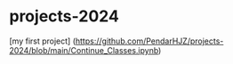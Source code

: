 # projects-2024
[my first project] (https://github.com/PendarHJZ/projects-2024/blob/main/Continue_Classes.ipynb)
